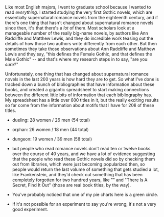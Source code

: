 Like most English majors, I went to graduate school because I wanted to read *everything*. I started studying the very first Gothic novels, which are essentially supernatural romance novels from the eighteenth century, and if there's one thing that hasn't changed about supernatural romance novels since then, it's that there's a *lot* of them. Most scholars look at a manageable number of the really big-name novels, by authors like Ann Radcliffe and Matthew Lewis, and they do incredible work teasing out the details of how those two authors write differently from each other. But then sometimes they take those observations about Ann Radcliffe and Matthew Lewis and they say, "this defines the Female Gothic, and that defines the Male Gothic" -- and that's where my research steps in to say, "are you *sure*?"

Unfortunately, one thing that has changed about supernatural romance novels in the last 200 years is how hard they are to get. So what I've done is tracked down a bunch of bibliographies that have information about these books, and created a gigantic spreadsheet to start making connections between the different little bits of information that each bibliography has. My spreadsheet has a little over 600 titles in it, but the really exciting results so far come from the information about motifs that I have for 208 of these titles.




- dueling: 28 women / 26 men (54 total)
- orphan: 26 women / 18 men (44 total)
- dungeon: 19 women / 39 men (58 total)

- but people who read romance novels don't read ten or twelve books over the course of 40 years, and we have a lot of evidence suggesting that the people who read these Gothic novels did so by checking them out from libraries, which were just becoming popularized then, so people would return the last volume of something that gets studied a lot, like Frankenstein, and they'd check out something that has been completely forgotten for two hundred years, like "" and "There Is A Secret, Find It Out" (those are real book titles, by the way).

- You've probably noticed that one of my pie charts here is a green circle.
- If it's not possible for an experiment to say you're wrong, it's not a very good experiment.